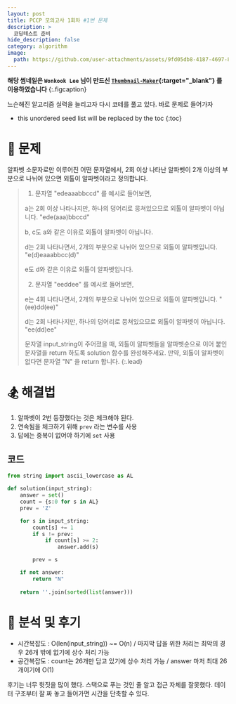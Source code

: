 ```yaml
---
layout: post
title: PCCP 모의고사 1회차 #1번 문제
description: >
  코딩테스트 준비
hide_description: false
category: algorithm
image:
  path: https://github.com/user-attachments/assets/9fd05db8-4187-4697-8eaf-7f04c59648db
---
```


**해당 썸네일은 `Wonkook Lee` 님이 만드신 [`Thumbnail-Maker`](https://wonkooklee.github.io/thumbnail_maker/){:target="_blank"} 를 이용하였습니다**
{:.figcaption}

느슨해진 알고리즘 실력을 늘리고자 다시 코테를 풀고 있다. 바로 문제로 들어가자

* this unordered seed list will be replaced by the toc
{:toc}

# 🎾 문제

알파벳 소문자로만 이루어진 어떤 문자열에서, 2회 이상 나타난 알파벳이 2개 이상의 부분으로 나뉘어 있으면 외톨이 알파벳이라고 정의합니다.


> 1. 문자열 "edeaaabbccd" 를 예시로 들어보면,
>
> a는 2회 이상 나타나지만, 하나의 덩어리로 뭉쳐있으므로 외톨이 알파벳이 아닙니다.
> "ede(aaa)bbccd"
>
> b, c도 a와 같은 이유로 외톨이 알파벳이 아닙니다.
>
> d는 2회 나타나면서, 2개의 부분으로 나뉘어 있으므로 외톨이 알파벳입니다.
> "e(d)eaaabbcc(d)"
> 
> e도 d와 같은 이유로 외톨이 알파벳입니다.
> 
> 2. 문자열 "eeddee" 를 예시로 들어보면,
> 
> e는 4회 나타나면서, 2개의 부분으로 나뉘어 있으므로 외톨이 알파벳입니다.
> "(ee)dd(ee)"
> 
> d는 2회 나타나지만, 하나의 덩어리로 뭉쳐있으므로 외톨이 알파벳이 아닙니다.
> "ee(dd)ee"
>
> 문자열 input_string이 주어졌을 때, 외톨이 알파벳들을 알파벳순으로 이어 붙인 문자열을 return 하도록 solution 함수를 완성해주세요. 만약, 외톨이 알파벳이 없다면 문자열 "N" 을 return 합니다.
{:.lead}

# 🏂 해결법

1. 알파벳이 2번 등장했다는 것은 체크해야 된다.
2. 연속됨을 체크하기 위해 `prev` 라는 변수를 사용
3. 답에는 중복이 없어야 하기에 `set` 사용

## 코드

```python
from string import ascii_lowercase as AL

def solution(input_string):
    answer = set()
    count = {s:0 for s in AL}
    prev = 'Z'

    for s in input_string:
        count[s] += 1
        if s != prev:
            if count[s] >= 2:
                answer.add(s)

        prev = s

    if not answer:
        return "N"
    
    return ''.join(sorted(list(answer)))
```

# 🏉 분석 및 후기

* 시간복잡도 : O(len(input_string)) ~= O(n) / 마지막 답을 위한 처리는 최악의 경우 26개 밖에 없기에 상수 처리 가능 
* 공간복잡도 : count는 26개만 담고 있기에 상수 처리 가능 / answer 마저 최대 26개이기에 O(1)

후기는 너무 헛짓을 많이 했다. 스택으로 푸는 것인 줄 알고 접근 자체를 잘못했다. 
데이터 구조부터 잘 짜 놓고 들어가면 시간을 단축할 수 있다.
